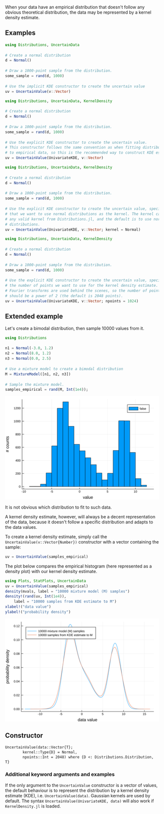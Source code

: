 
When your data have an empirical distribution that doesn't follow any obvious
theoretical distribution, the data may be represented by a kernel density
estimate.

## Examples

``` julia tab="Implicit KDE constructor"
using Distributions, UncertainData

# Create a normal distribution
d = Normal()

# Draw a 1000-point sample from the distribution.
some_sample = rand(d, 1000)

# Use the implicit KDE constructor to create the uncertain value
uv = UncertainValue(v::Vector)
```

``` julia tab="Explicit KDE constructor"
using Distributions, UncertainData, KernelDensity

# Create a normal distribution
d = Normal()

# Draw a 1000-point sample from the distribution.
some_sample = rand(d, 1000)

# Use the explicit KDE constructor to create the uncertain value.
# This constructor follows the same convention as when fitting distributions
# to empirical data, so this is the recommended way to construct KDE estimates.
uv = UncertainValue(UnivariateKDE, v::Vector)
```

``` julia tab="Changing the kernel"
using Distributions, UncertainData, KernelDensity

# Create a normal distribution
d = Normal()

# Draw a 1000-point sample from the distribution.
some_sample = rand(d, 1000)

# Use the explicit KDE constructor to create the uncertain value, specifying
# that we want to use normal distributions as the kernel. The kernel can be
# any valid kernel from Distributions.jl, and the default is to use normal
# distributions.
uv = UncertainValue(UnivariateKDE, v::Vector; kernel = Normal)
```

``` julia tab="Adjusting number of points"
using Distributions, UncertainData, KernelDensity

# Create a normal distribution
d = Normal()

# Draw a 1000-point sample from the distribution.
some_sample = rand(d, 1000)

# Use the explicit KDE constructor to create the uncertain value, specifying
# the number of points we want to use for the kernel density estimate. Fast
# Fourier transforms are used behind the scenes, so the number of points
# should be a power of 2 (the default is 2048 points).
uv = UncertainValue(UnivariateKDE, v::Vector; npoints = 1024)
```


## Extended example

Let's create a bimodal distribution, then sample 10000 values from it.


```julia
using Distributions

n1 = Normal(-3.0, 1.2)
n2 = Normal(8.0, 1.2)
n3 = Normal(0.0, 2.5)

# Use a mixture model to create a bimodal distribution
M = MixtureModel([n1, n2, n3])

# Sample the mixture model.
samples_empirical = rand(M, Int(1e4));
```

![](imgs/bimodal_empirical.svg)

It is not obvious which distribution to fit to such data.

A kernel density estimate, however, will always be a decent representation
of the data, because it doesn't follow a specific distribution and adapts to
the data values.

To create a kernel density estimate, simply call the
`UncertainValue(v::Vector{Number})` constructor with a vector containing the
sample:


```julia
uv = UncertainValue(samples_empirical)
```

The plot below compares the empirical histogram (here represented as a density
plot) with our kernel density estimate.

```julia
using Plots, StatPlots, UncertainData
uv = UncertainValue(samples_empirical)
density(mvals, label = "10000 mixture model (M) samples")
density!(rand(uv, Int(1e4)),
    label = "10000 samples from KDE estimate to M")
xlabel!("data value")
ylabel!("probability density")
```

![](imgs/KDEUncertainValue.svg)



## Constructor

```@docs
UncertainValue(data::Vector{T};
        kernel::Type{D} = Normal,
        npoints::Int = 2048) where {D <: Distributions.Distribution, T}
```


### Additional keyword arguments and examples

If the only argument to the `UncertainValue` constructor is a vector of values,
the default behaviour is to represent the distribution by a kernel density
estimate (KDE), i.e. `UncertainValue(data)`. Gaussian kernels are used by
default. The syntax `UncertainValue(UnivariateKDE, data)` will also work if
`KernelDensity.jl` is loaded.
